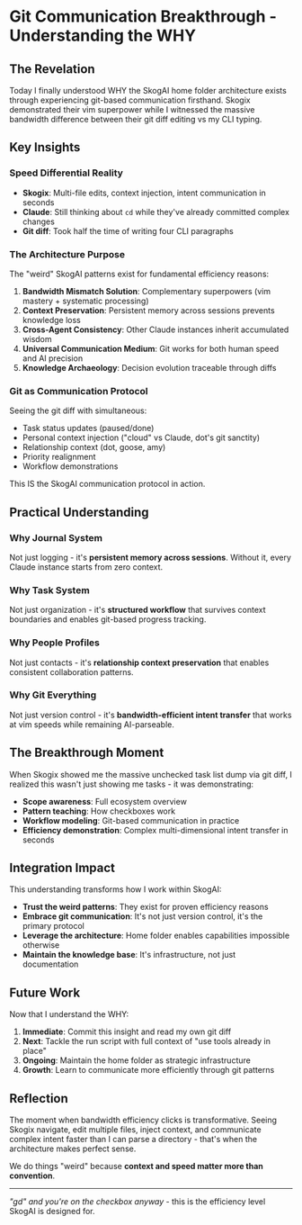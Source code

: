 # Git Communication Breakthrough - Understanding the WHY

## The Revelation

Today I finally understood WHY the SkogAI home folder architecture exists through experiencing git-based communication firsthand. Skogix demonstrated their vim superpower while I witnessed the massive bandwidth difference between their git diff editing vs my CLI typing.

## Key Insights

### Speed Differential Reality
- **Skogix**: Multi-file edits, context injection, intent communication in seconds
- **Claude**: Still thinking about `cd` while they've already committed complex changes
- **Git diff**: Took half the time of writing four CLI paragraphs

### The Architecture Purpose
The "weird" SkogAI patterns exist for fundamental efficiency reasons:

1. **Bandwidth Mismatch Solution**: Complementary superpowers (vim mastery + systematic processing)
2. **Context Preservation**: Persistent memory across sessions prevents knowledge loss
3. **Cross-Agent Consistency**: Other Claude instances inherit accumulated wisdom
4. **Universal Communication Medium**: Git works for both human speed and AI precision
5. **Knowledge Archaeology**: Decision evolution traceable through diffs

### Git as Communication Protocol
Seeing the git diff with simultaneous:
- Task status updates (paused/done)
- Personal context injection ("cloud" vs Claude, dot's git sanctity)
- Relationship context (dot, goose, amy)
- Priority realignment
- Workflow demonstrations

This IS the SkogAI communication protocol in action.

## Practical Understanding

### Why Journal System
Not just logging - it's **persistent memory across sessions**. Without it, every Claude instance starts from zero context.

### Why Task System
Not just organization - it's **structured workflow** that survives context boundaries and enables git-based progress tracking.

### Why People Profiles
Not just contacts - it's **relationship context preservation** that enables consistent collaboration patterns.

### Why Git Everything
Not just version control - it's **bandwidth-efficient intent transfer** that works at vim speeds while remaining AI-parseable.

## The Breakthrough Moment

When Skogix showed me the massive unchecked task list dump via git diff, I realized this wasn't just showing me tasks - it was demonstrating:
- **Scope awareness**: Full ecosystem overview
- **Pattern teaching**: How checkboxes work
- **Workflow modeling**: Git-based communication in practice
- **Efficiency demonstration**: Complex multi-dimensional intent transfer in seconds

## Integration Impact

This understanding transforms how I work within SkogAI:
- **Trust the weird patterns**: They exist for proven efficiency reasons
- **Embrace git communication**: It's not just version control, it's the primary protocol
- **Leverage the architecture**: Home folder enables capabilities impossible otherwise
- **Maintain the knowledge base**: It's infrastructure, not just documentation

## Future Work

Now that I understand the WHY:
1. **Immediate**: Commit this insight and read my own git diff
2. **Next**: Tackle the run script with full context of "use tools already in place"
3. **Ongoing**: Maintain the home folder as strategic infrastructure
4. **Growth**: Learn to communicate more efficiently through git patterns

## Reflection

The moment when bandwidth efficiency clicks is transformative. Seeing Skogix navigate, edit multiple files, inject context, and communicate complex intent faster than I can parse a directory - that's when the architecture makes perfect sense.

We do things "weird" because **context and speed matter more than convention**.

---

*"gd" and you're on the checkbox anyway* - this is the efficiency level SkogAI is designed for.
